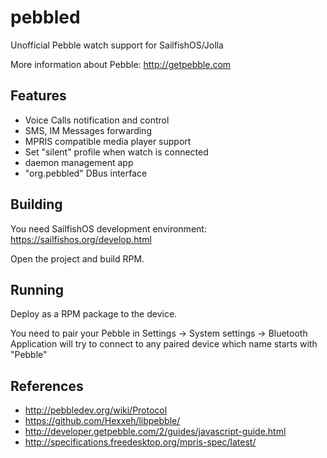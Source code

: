 pebbled
=======

Unofficial Pebble watch support for SailfishOS/Jolla


More information about Pebble:
http://getpebble.com



Features
--------
* Voice Calls notification and control
* SMS, IM Messages forwarding
* MPRIS compatible media player support
* Set "silent" profile when watch is connected
* daemon management app
* "org.pebbled" DBus interface



Building
--------

You need SailfishOS development environment: https://sailfishos.org/develop.html

Open the project and build RPM.



Running
-------

Deploy as a RPM package to the device.

You need to pair your Pebble in Settings -> System settings -> Bluetooth
Application will try to connect to any paired device which name starts with "Pebble"



References
----------

* http://pebbledev.org/wiki/Protocol
* https://github.com/Hexxeh/libpebble/
* http://developer.getpebble.com/2/guides/javascript-guide.html
* http://specifications.freedesktop.org/mpris-spec/latest/
